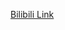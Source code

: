 [Bilibili Link](https://www.bilibili.com/video/BV1Rg411i78L/?vd_source=c801aa3fac0e6e97b0df71f74a8b25bd)